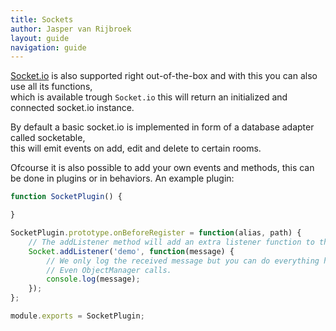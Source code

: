 ```yaml
---
title: Sockets
author: Jasper van Rijbroek
layout: guide
navigation: guide
---
```


[Socket.io](http://socket.io) is also supported right out-of-the-box and with this you can also use all its functions,  
which is available trough ```Socket.io``` this will return an initialized and connected socket.io instance.

By default a basic socket.io is implemented in form of a database adapter called socketable,  
this will emit events on add, edit and delete to certain rooms.

Ofcourse it is also possible to add your own events and methods, this can be done in plugins or in behaviors.
An example plugin:

```javascript
function SocketPlugin() {

}

SocketPlugin.prototype.onBeforeRegister = function(alias, path) {
    // The addListener method will add an extra listener function to the sockets.
    Socket.addListener('demo', function(message) {
        // We only log the received message but you can do everything here.
        // Even ObjectManager calls.
        console.log(message);
    });
};

module.exports = SocketPlugin;
```